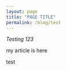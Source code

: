 ```yaml
---
layout: page
title: "PAGE TITLE"
permalink: /blog/test
---
```


*Testing 123*

my article is here


test
